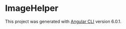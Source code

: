# ImageHelper

This project was generated with [Angular CLI](https://github.com/angular/angular-cli) version 6.0.1.
